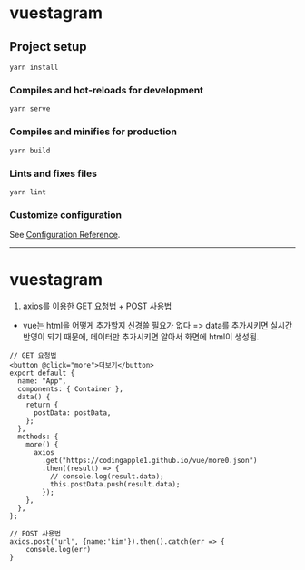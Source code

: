 # vuestagram

## Project setup

```
yarn install
```

### Compiles and hot-reloads for development

```
yarn serve
```

### Compiles and minifies for production

```
yarn build
```

### Lints and fixes files

```
yarn lint
```

### Customize configuration

See [Configuration Reference](https://cli.vuejs.org/config/).

---

# vuestagram

1. axios를 이용한 GET 요청법 + POST 사용법

- vue는 html을 어떻게 추가할지 신경쓸 필요가 없다 => data를 추가시키면 실시간반영이 되기 때문에, 데이터만 추가시키면 알아서 화면에 html이 생성됨.

```
// GET 요청법
<button @click="more">더보기</button>
export default {
  name: "App",
  components: { Container },
  data() {
    return {
      postData: postData,
    };
  },
  methods: {
    more() {
      axios
        .get("https://codingapple1.github.io/vue/more0.json")
        .then((result) => {
          // console.log(result.data);
          this.postData.push(result.data);
        });
    },
  },
};

// POST 사용법
axios.post('url', {name:'kim'}).then().catch(err => {
    console.log(err)
}
```
